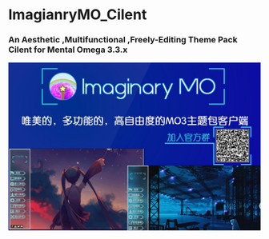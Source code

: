 # ImagianryMO_Cilent

### An Aesthetic ,Multifunctional ,Freely-Editing Theme Pack Cilent for Mental Omega 3.3.x

![Image text](https://raw.githubusercontent.com/shallow-zzt/ImagianryMO_Cilent/main/advertisements.jpg)
